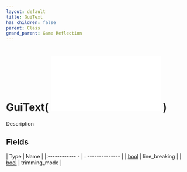```yaml
---
layout: default
title: GuiText
has_children: false
parent: Class
grand_parent: Game Reflection
---
```

# GuiText( ![ GuiTextLine ](game-reflection/classes/gui_text_line.md) )
Description 

## Fields
| Type | Name |
|:------------ - | : -------------- |
| [bool](game-reflection/components/bool.md) | line_breaking |
| [bool](game-reflection/components/bool.md) | trimming_mode |
